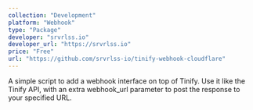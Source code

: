 ```yaml
---
collection: "Development"
platform: "Webhook"
type: "Package"
developer: "srvrlss.io"
developer_url: "https://srvrlss.io"
price: "Free"
url: "https://github.com/srvrlss-io/tinify-webhook-cloudflare"
---
```


A simple script to add a webhook interface on top of Tinify. Use it like the Tinify API, with an extra webhook_url parameter to post the response to your specified URL.
